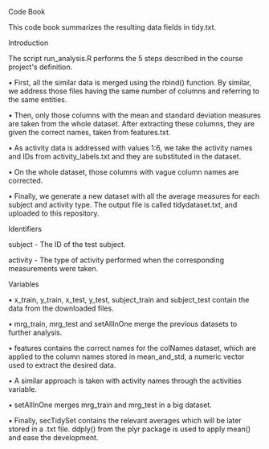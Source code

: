 Code Book

This code book summarizes the resulting data fields in tidy.txt.

Introduction

The script run_analysis.R performs the 5 steps described in the course project's definition.

•	First, all the similar data is merged using the rbind() function. By similar, we address
  those files having the same number of columns and referring to the same entities.
  
•	Then, only those columns with the mean and standard deviation measures are taken from the whole dataset. 
  After extracting these columns, they are given the correct names, taken from features.txt.
  
•	As activity data is addressed with values 1:6, we take the activity names and IDs from activity_labels.txt 
  and they are substituted in the dataset.
  
•	On the whole dataset, those columns with vague column names are corrected.

•	Finally, we generate a new dataset with all the average measures for each subject and activity type. The output
  file is called tidydataset.txt, and uploaded to this repository.

Identifiers

subject - The ID of the test subject.

activity - The type of activity performed when the corresponding measurements were taken.

Variables

•	x_train, y_train, x_test, y_test, subject_train and subject_test contain the data from the downloaded files.

•	mrg_train, mrg_test and setAllInOne merge the previous datasets to further analysis.

•	features contains the correct names for the colNames dataset, which are applied to the column names 
  stored in mean_and_std, a numeric vector used to extract the desired data.
  
•	A similar approach is taken with activity names through the activities variable.

•	setAllInOne merges mrg_train and mrg_test in a big dataset.

•	Finally, secTidySet contains the relevant averages which will be later stored in a .txt file. 
  ddply() from the plyr package is used to apply mean() and ease the development.
